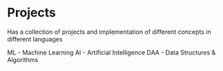 # Projects
Has a collection of projects and implementation of different concepts in different languages

ML - Machine Learning
AI - Artificial Intelligence
DAA - Data Structures & Algorithms
